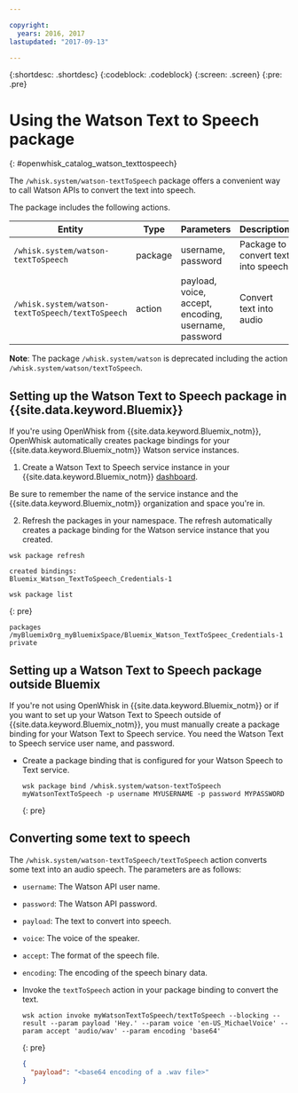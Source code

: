 ```yaml
---

copyright:
  years: 2016, 2017
lastupdated: "2017-09-13"

---
```


{:shortdesc: .shortdesc}
{:codeblock: .codeblock}
{:screen: .screen}
{:pre: .pre}

# Using the Watson Text to Speech package
{: #openwhisk_catalog_watson_texttospeech}

The `/whisk.system/watson-textToSpeech` package offers a convenient way to call Watson APIs to convert the text into speech.

The package includes the following actions.

| Entity | Type | Parameters | Description |
| --- | --- | --- | --- |
| `/whisk.system/watson-textToSpeech` | package | username, password | Package to convert text into speech |
| `/whisk.system/watson-textToSpeech/textToSpeech` | action | payload, voice, accept, encoding, username, password | Convert text into audio |

**Note**: The package `/whisk.system/watson` is deprecated including the action `/whisk.system/watson/textToSpeech`.

## Setting up the Watson Text to Speech package in {{site.data.keyword.Bluemix}}

If you're using OpenWhisk from {{site.data.keyword.Bluemix_notm}}, OpenWhisk automatically creates package bindings for your {{site.data.keyword.Bluemix_notm}} Watson service instances.

1. Create a Watson Text to Speech service instance in your {{site.data.keyword.Bluemix_notm}} [dashboard](http://console.ng.Bluemix.net).
  
  Be sure to remember the name of the service instance and the {{site.data.keyword.Bluemix_notm}} organization and space you're in.
  
2. Refresh the packages in your namespace. The refresh automatically creates a package binding for the Watson service instance that you created.
  
  ```
  wsk package refresh
  ```
  ```
  created bindings:
  Bluemix_Watson_TextToSpeech_Credentials-1
  ```
  ```
  wsk package list
  ```
  {: pre}
  ```
  packages
  /myBluemixOrg_myBluemixSpace/Bluemix_Watson_TextToSpeec_Credentials-1 private
  ```
  
  
## Setting up a Watson Text to Speech package outside Bluemix

If you're not using OpenWhisk in {{site.data.keyword.Bluemix_notm}} or if you want to set up your Watson Text to Speech outside of {{site.data.keyword.Bluemix_notm}}, you must manually create a package binding for your Watson Text to Speech service. You need the Watson Text to Speech service user name, and password.

- Create a package binding that is configured for your Watson Speech to Text service.
  
  ```
  wsk package bind /whisk.system/watson-textToSpeech myWatsonTextToSpeech -p username MYUSERNAME -p password MYPASSWORD
  ```
  {: pre}
  

## Converting some text to speech

The `/whisk.system/watson-textToSpeech/textToSpeech` action converts some text into an audio speech. The parameters are as follows:

- `username`: The Watson API user name.
- `password`: The Watson API password.
- `payload`: The text to convert into speech.
- `voice`: The voice of the speaker.
- `accept`: The format of the speech file.
- `encoding`: The encoding of the speech binary data.


- Invoke the `textToSpeech` action in your package binding to convert the text.
  
  ```
  wsk action invoke myWatsonTextToSpeech/textToSpeech --blocking --result --param payload 'Hey.' --param voice 'en-US_MichaelVoice' --param accept 'audio/wav' --param encoding 'base64'
  ```
  {: pre}
  
  ```json
  {
    "payload": "<base64 encoding of a .wav file>"
  }
  ```
  
